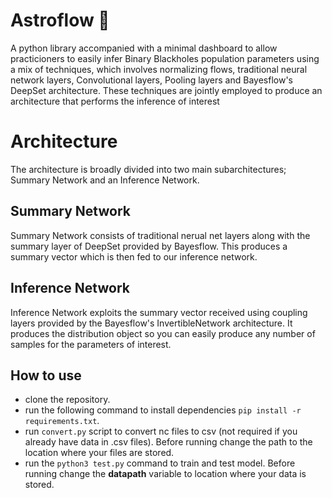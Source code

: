 # Astroflow 🚀
A python library accompanied with a minimal dashboard to allow practicioners to easily infer Binary Blackholes population parameters using a mix of techniques, which involves normalizing flows, traditional neural network layers, Convolutional layers, Pooling layers and Bayesflow's DeepSet architecture. These techniques are jointly employed to produce an architecture that performs the inference of interest 

# Architecture
The architecture is broadly divided into two main subarchitectures; Summary Network and an Inference Network.

## Summary Network
Summary Network consists of traditional nerual net layers along with the summary layer of DeepSet provided by Bayesflow. This produces a summary vector which is then fed to our inference network.

## Inference Network
Inference Network exploits the summary vector received using coupling layers provided by the Bayesflow's InvertibleNetwork architecture. It produces the distribution object so you can easily produce any number of samples for the parameters of interest. 

## How to use
- clone the repository.
- run the following command to install dependencies `pip install -r requirements.txt`.
- run `convert.py` script to convert nc files to csv (not required if you already have data in .csv files). Before running change the path to the location where your files are stored.
- run the `python3 test.py` command to train and test model. Before running change the **datapath** variable to location where your data is stored.
